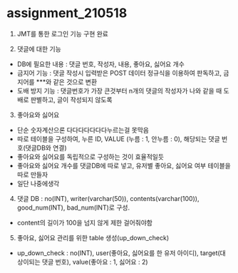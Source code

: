 # assignment_210518

1. JMT를 통한 로그인 기능 구현 완료

2. 댓글에 대한 기능
- DB에 필요한 내용 : 댓글 번호, 작성자, 내용, 좋아요, 싫어요 개수
- 금지어 기능 : 댓글 작성시 입력받은 POST 데이터 정규식을 이용하여 판독하고, 금지어를 ***와 같은 것으로 변환
- 도배 방지 기능 : 댓글번호가 가장 큰것부터 n개의 댓글의 작성자가 나와 같을 때 도배로 판별하고, 글이 작성되지 않도록

3. 좋아요와 싫어요
- 단순 숫자계산으론 다다다다다다다누르는걸 못막음
- 따로 테이블을 구성하여, 누른 ID, VALUE (누름 : 1, 안누름 : 0), 해당되는 댓글 번호(댓글DB와 연결)
- 좋아요와 싫어요를 독립적으로 구성하는 것이 효율적일듯
- 좋아요와 싫어요 개수를 댓글DB에 따로 넣고, 유저별 좋아요, 싫어요 여부 테이블을 따로 만들자
- 일단 나중에생각

4. 댓글 DB : no(INT), writer(varchar(50)), contents(varchar(100)), good_num(INT), bad_num(INT)로 구성.
- content의 길이가 100을 넘지 않게 제한 걸어줘야함 

5. 좋아요, 싫어요 관리를 위한 table 생성(up_down_check)
- up_down_check : no(INT), user(좋아요, 싫어요를 한 유저 아이디), target(대상이되는 댓글 번호), value(좋아요 : 1, 싫어요 : 2)

